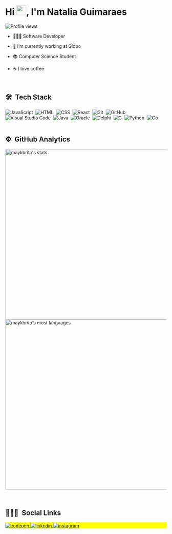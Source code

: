 <h1 align="left">Hi <img src="https://raw.githubusercontent.com/kaueMarques/kaueMarques/master/hi.gif" width="30px">, I'm Natalia Guimaraes</h1>
<p align="left"> <img src="https://komarev.com/ghpvc/?username=guimaraesnatalia&color=yellow" alt="Profile views" /> </p>

- 👩🏻‍💻 Software Developer

- 💼 I’m currently working at Globo

- 📚 Computer Science Student

- ☕️ I love coffee
<br>

## 🛠 &nbsp;Tech Stack

![JavaScript](https://img.shields.io/badge/-JavaScript-05122A?style=flat&logo=javascript)&nbsp;
![HTML](https://img.shields.io/badge/-HTML-05122A?style=flat&logo=HTML5)&nbsp;
![CSS](https://img.shields.io/badge/-CSS-05122A?style=flat&logo=CSS3&logoColor=1572B6)&nbsp;
![React](https://img.shields.io/badge/-React-05122A?style=flat&logo=react)&nbsp;
![Git](https://img.shields.io/badge/-Git-05122A?style=flat&logo=git)&nbsp;
![GitHub](https://img.shields.io/badge/-GitHub-05122A?style=flat&logo=github)&nbsp;
![Visual Studio Code](https://img.shields.io/badge/-Visual%20Studio%20Code-05122A?style=flat&logo=visual-studio-code&logoColor=007ACC)&nbsp;
![Java](https://img.shields.io/badge/-Java-05122A?style=flat&logo=java)&nbsp;
![Oracle](https://img.shields.io/badge/-Oracle-05122A?style=flat&logo=oracle)&nbsp;
![Delphi](https://img.shields.io/badge/-Delphi-05122A?style=flat&logo=delphi)&nbsp;
![C](https://img.shields.io/badge/-C-05122A?style=flat&logo=c)&nbsp;
![Python](https://img.shields.io/badge/-Python-05122A?style=flat&logo=python)&nbsp;
![Go](https://img.shields.io/badge/-Go-05122A?style=flat&logo=go)&nbsp;
<br><br>

## ⚙️ &nbsp;GitHub Analytics

<p align="left">
<img width="530em" src="https://github-readme-stats.vercel.app/api?username=guimaraesnatalia&show_icons=true&theme=vision-friendly-dark" alt="maykbrito's stats"/>
  
<img width="530em" src="https://github-readme-stats.vercel.app/api/top-langs/?username=guimaraesnatalia&layout=compact&theme=vision-friendly-dark" alt="maykbrito's most languages"/>
</p>

<br>

## 👩🏻‍💻 &nbsp;Social Links

<p align="left" style="background:yellow">
<a href="mailto:nataliasouzaguimaraes@gmail.com" target="_blank">
  <img align="center" src="https://img.shields.io/badge/-guimaraesnatalia-05122A?style=flat&logo=gmail" alt="codepen"/>
</a>
<a href="https://www.linkedin.com/in/guimaraesnatalias" target="_blank">
  <img align="center" src="https://img.shields.io/badge/-guimaraesnatalia-05122A?style=flat&logo=linkedin" alt="linkedin"/>
</a>
<a href="https://instagram.com/guimaraesnaty" target="_blank">
 <img align="center" src="https://img.shields.io/badge/-guimaraesnatalia-05122A?style=flat&logo=instagram" alt="instagram"/>
</a>
</p>
